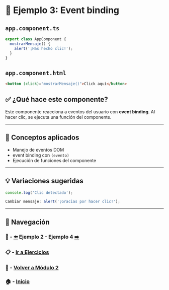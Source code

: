 # 🧪 Ejemplo 3: Event binding

## `app.component.ts`
```ts
export class AppComponent {
  mostrarMensaje() {
    alert('¡Has hecho clic!');
  }
}
```

## `app.component.html`
```html
<button (click)="mostrarMensaje()">Click aquí</button>
```

## ✅ ¿Qué hace este componente?
Este componente reacciona a eventos del usuario con **event binding**. Al hacer clic, se ejecuta una función del componente.

---

## 🧠 Conceptos aplicados
- Manejo de eventos DOM
- event binding con `(evento)`
- Ejecución de funciones del componente


---

## 💡 Variaciones sugeridas
```ts
console.log('Clic detectado');
```
```ts
Cambiar mensaje: alert('¡Gracias por hacer clic!');
```

---

## 🔁 Navegación

### 🧪 - [⬅️](./Ejemplo_2.md) Ejemplo 2 - Ejemplo 4 [➡️](./Ejemplo_4.md)

### 📋 - [Ir a Ejercicios](../../Ejercicios/README.md)

### 📘 - [Volver a Módulo 2](../../Modulo_2.md)

### 🏠 - [Inicio](../../../README.md)
